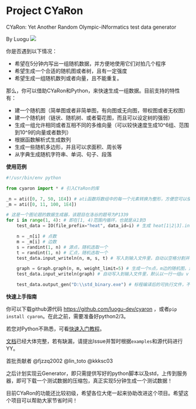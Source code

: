 # Project CYaRon
CYaRon: Yet Another Random Olympic-iNformatics test data generator

By Luogu
[![](https://travis-ci.org/luogu-dev/cyaron.svg?branch=master)](https://travis-ci.org/luogu-dev/cyaron)

你是否遇到以下情况：
- 希望在5分钟内写出一组随机数据，并方便地使用它们对拍几个程序
- 希望生成一个合适的随机图或者树，且有一定强度
- 希望生成一组随机数列或者向量，且不能重复。

那么，你可以借助CYaRon和Python，来快速生成一组数据。目前支持的特性有：

- 建一个随机图（简单图或者非简单图，有向图或无向图，带权图或者无权图）
- 建一个随机树（链状、随机树、或者菊花图，而且可以设定树的强弱）
- 生成一组允许相同或者互相不同的多维向量（可以较快速度生成10^6组、范围到10^9的向量或者数列）
- 根据函数解析式生成数列
- 生成一些随机多边形，并且可以求面积、周长等
- 从字典生成随机字符串、单词、句子、段落

**使用范例**
```python
#!/usr/bin/env python

from cyaron import * # 引入CYaRon的库

_n = ati([0, 7, 50, 1E4]) # ati函数将数组中的每一个元素转换为整形，方便您可以使用1E4一类的数来表示数据大小
_m = ati([0, 11, 100, 1E4]) 

# 这是一个图论题的数据生成器，该题目在洛谷的题号为P1339
for i in range(1, 4): # 即在[1, 4)范围内循环，也就是从1到3
    test_data = IO(file_prefix="heat", data_id=i) # 生成 heat[1|2|3].in/out 三组测试数据

    n = _n[i] # 点数
    m = _m[i] # 边数
    s = randint(1, n) # 源点，随机选取一个
    t = randint(1, n) # 汇点，随机选取一个
    test_data.input_writeln(n, m, s, t) # 写入到输入文件里，自动以空格分割并换行

    graph = Graph.graph(n, m, weight_limit=5) # 生成一个n点，m边的随机图，边权限制为5
    test_data.input_writeln(graph) # 自动写入到输入文件里，默认以一行一组u v w的形式输出

    test_data.output_gen("D:\\std_binary.exe") # 标程编译后的可执行文件，不需要freopen等，CYaRon自动给该程序输入并获得输出作为.out
```

**快速上手指南**

你可以下载github源代码  https://github.com/luogu-dev/cyaron ，或者`pip install cyaron`。在此之前，需要准备好python2/3。

若您对Python不熟悉，可看[快速入门教程](https://github.com/luogu-dev/cyaron/wiki/Python-30%E5%88%86%E9%92%9F%E5%85%A5%E9%97%A8%E6%8C%87%E5%8D%97)。

[文档](https://github.com/luogu-dev/cyaron/wiki/%E9%A6%96%E9%A1%B5)已经大体完整，若有缺漏，请提出Issue并暂时根据`examples`和源代码进行YY。

首批贡献者 @fjzzq2002 @lin_toto @kkksc03 

之后计划实现云Generator，即只需提供写好的python脚本以及std，上传到服务器，即可下载一个测试数据的压缩包，真正实现5分钟生成一个测试数据！

目前CYaRon的功能还比较初级，希望各位大佬一起来协助改进这个项目。希望这个项目可以帮助大家节省时间！
